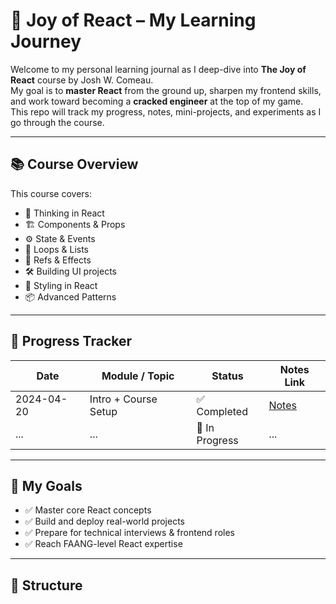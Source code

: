 # 🚀 Joy of React – My Learning Journey

Welcome to my personal learning journal as I deep-dive into **The Joy of React** course by Josh W. Comeau.  
My goal is to **master React** from the ground up, sharpen my frontend skills, and work toward becoming a **cracked engineer** at the top of my game.  
This repo will track my progress, notes, mini-projects, and experiments as I go through the course.

---

## 📚 Course Overview

This course covers:

- 🧠 Thinking in React
- 🏗️ Components & Props
- ⚙️ State & Events
- 🔁 Loops & Lists
- 🧩 Refs & Effects
- 🛠️ Building UI projects
- 🎨 Styling in React
- 📦 Advanced Patterns

---

## 📅 Progress Tracker

| Date       | Module / Topic       | Status         | Notes Link |
| ---------- | -------------------- | -------------- | ---------- |
| 2024-04-20 | Intro + Course Setup | ✅ Completed   | [Notes](#) |
| ...        | ...                  | 🔄 In Progress | ...        |

---

## 🎯 My Goals

- ✅ Master core React concepts
- ✅ Build and deploy real-world projects
- ✅ Prepare for technical interviews & frontend roles
- ✅ Reach FAANG-level React expertise

---

## 📁 Structure
